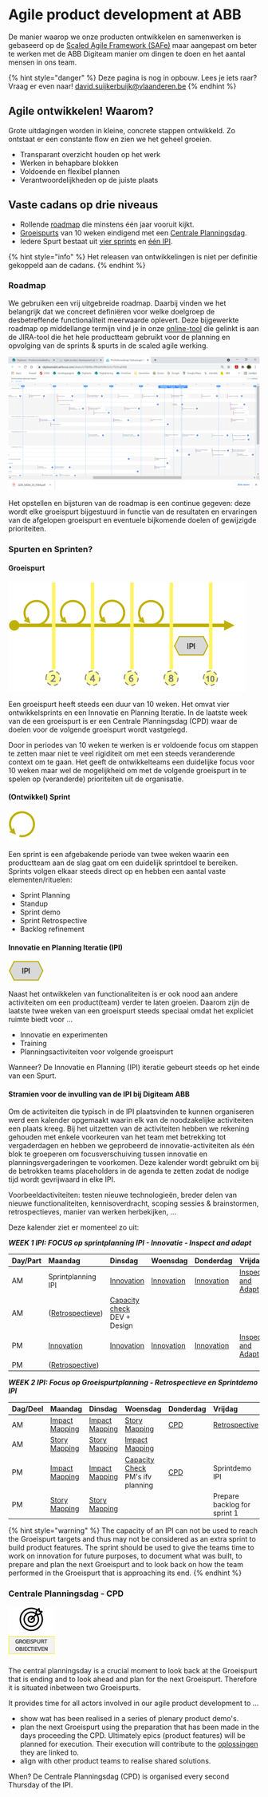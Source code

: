 # Agile product development at ABB

De manier waarop we onze producten ontwikkelen en samenwerken is gebaseerd op de  [Scaled Agile Framework \(SAFe\)](https://www.scaledagileframework.com) maar aangepast om beter te werken met de ABB Digiteam manier om dingen te doen en het aantal mensen in ons team.

{% hint style="danger" %}
Deze pagina is nog in opbouw. Lees je iets raar? Vraag er even naar! [david.suijkerbuijk@vlaanderen.be](mailto:david.suijkerbuijk@vlaanderen.be)
{% endhint %}

## Agile ontwikkelen! Waarom?

Grote uitdagingen worden in kleine, concrete stappen ontwikkeld. Zo ontstaat er een constante flow en zien we het geheel groeien.

* Transparant overzicht houden op het werk 
* Werken in behapbare blokken
* Voldoende en flexibel plannen 
* Verantwoordelijkheden op de juiste plaats

## Vaste cadans op drie niveaus

* Rollende [roadmap](./#roadmap) die minstens één jaar vooruit kijkt. 
* [Groeispurts](./#groeispurt) van 10 weken eindigend met een [Centrale Planningsdag](./#centrale-planningsdag-cpd). 
* Iedere Spurt bestaat uit [vier sprints](./#development-sprint) en [één IPI](./#innovatie-en-planning-iteratie-ipi).

{% hint style="info" %}
Het releasen van ontwikkelingen is niet per definitie gekoppeld aan de cadans.
{% endhint %}

### Roadmap


We gebruiken een vrij uitgebreide roadmap. Daarbij vinden we het belangrijk dat we concreet definiëren voor welke doelgroep de desbetreffende functionaliteit meerwaarde oplevert. Deze bijgewerkte roadmap op middellange termijn vind je in onze [online-tool](https://digiteamabb.airfocus.com/share/e10b08ccff8cb4548c5c5c7525caf368) die gelinkt is aan de JIRA-tool die het hele productteam gebruikt voor de planning en opvolging van de sprints & spurts in de scaled agile werking.

![](../../.gitbook/assets/image%20%2812%29.png)

Het opstellen en bijsturen van de roadmap is een continue gegeven: deze wordt elke groeispurt bijgestuurd in functie van de resultaten en ervaringen van de afgelopen groeispurt en eventuele bijkomende doelen of gewijzigde prioriteiten.

### Spurten en Sprinten?

#### Groeispurt

![](../../.gitbook/assets/sprint+ipi.png)

Een groeispurt heeft steeds een duur van 10 weken. Het omvat vier ontwikkelsprints en een Innovatie en Planning Iteratie. In de laatste week van de een groeispurt is er een Centrale Planningsdag \(CPD\) waar de doelen voor de volgende groeispurt wordt vastgelegd.

Door in periodes van 10 weken te werken is er voldoende focus om stappen te zetten maar niet te veel rigiditeit om met een steeds veranderende context om te gaan. Het geeft de ontwikkelteams een duidelijke focus voor 10 weken maar wel de mogelijkheid om met de volgende groeispurt in te spelen op \(veranderde\) prioriteiten uit de organisatie. 

#### \(Ontwikkel\) Sprint

![](../../.gitbook/assets/sprint.png)

Een sprint is een afgebakende periode van twee weken waarin een productteam aan de slag gaat om een duidelijk sprintdoel te bereiken. Sprints volgen elkaar steeds direct op en hebben een aantal vaste elementen/rituelen: 

* Sprint Planning
* Standup
* Sprint demo 
* Sprint Retrospective
* Backlog refinement

#### Innovatie en Planning Iteratie \(IPI\)

![](../../.gitbook/assets/ipi.png)

Naast het ontwikkelen van functionaliteiten is er ook nood aan andere activiteiten om een product\(team\) verder te laten groeien. Daarom zijn de laatste twee weken van een groeispurt steeds speciaal omdat het expliciet ruimte biedt voor ... 

* Innovatie en experimenten 
* Training 
* Planningsactiviteiten voor volgende groeispurt

Wanneer? De Innovatie en Planning \(IPI\) iteratie gebeurt steeds op het einde van een Spurt.

#### Stramien voor de invulling van de IPI bij Digiteam ABB

Om de activiteiten die typisch in de IPI plaatsvinden te kunnen organiseren werd een kalender opgemaakt waarin elk van de noodzakelijke activiteiten een plaats kreeg.  Bij het uitzetten van de activiteiten hebben we rekening gehouden met enkele voorkeuren van het team met betrekking tot vergaderdagen en hebben we geprobeerd de innovatie-activiteiten als één blok te groeperen om focusverschuiving tussen innovatie en planningsvergaderingen te voorkomen. Deze kalender wordt gebruikt om bij de betrokken teams placeholders in de agenda te zetten zodat de nodige tijd wordt gevrijwaard in elke IPI.

Voorbeeldactiviteiten: testen nieuwe technologieën, breder delen van nieuwe functionaliteiten, kennisoverdracht, scoping sessies & brainstormen, retrospectieves, manier van werken herbekijken, ...

Deze kalender ziet er momenteel zo uit: 

_**WEEK 1 IPI: FOCUS op sprintplanning IPI - Innovatie - Inspect and adapt**_

| Day/Part | Maandag | Dinsdag | Woensdag | Donderdag | Vrijdag |
| :--- | :--- | :--- | :--- | :--- | :--- |
| AM | Sprintplanning IPI | [Innovation](innovation.md) | [Innovation](innovation.md) | [Innovation](innovation.md) | [Inspect and Adapt](inspect-and-adapt.md) |
| AM | \([Retrospectieve](retrospective.md)\) | [Capacity check](capacity-check.md) DEV + Design |  |  |  |
| PM | [Innovation](innovation.md) | [Innovation](innovation.md) | [Innovation](innovation.md) | [Innovation](innovation.md) | [Inspect and Adapt](inspect-and-adapt.md) |
| PM | \([Retrospective](retrospective.md)\) |  |  |  |  |

_**WEEK 2 IPI: Focus op Groeispurtplanning - Retrospectieve en Sprintdemo IPI**_

| Dag/Deel | Maandag | Dinsdag | Woensdag | Donderdag | Vrijdag |
| :--- | :--- | :--- | :--- | :--- | :--- |
| AM | [Impact Mapping](impact-mapping.md) | [Impact Mapping](impact-mapping.md) | [Story Mapping](story-mapping.md) | [CPD](./#centrale-planningsdag-cpd) | [Retrospective](retrospective.md) |
| AM | [Story Mapping](story-mapping.md) | [Story Mapping](story-mapping.md) | [Impact Mapping](impact-mapping.md) |  |  |
| PM | [Impact Mapping](impact-mapping.md) | [Impact Mapping](impact-mapping.md) | [Capacity Check](capacity-check.md) PM's ifv planning | [CPD](./#centrale-planningsdag-cpd) | Sprintdemo IPI |
| PM | [Story Mapping](story-mapping.md) | [Story Mapping](story-mapping.md) |  |  | Prepare backlog for sprint 1 |

{% hint style="warning" %}
The capacity of an IPI can not be used to reach the Groeispurt targets and thus may not be considered as an extra sprint to build product features. The sprint should be used to give the teams time to work on innovation for future purposes, to document what was built, to prepare and plan the next Groeispurt and to look back on how the team performed in the Groeispurt that is approaching its end.
{% endhint %}

### Centrale Planningsdag - CPD

![](../../.gitbook/assets/cpd.png)

The central planningsday is a crucial moment to look back at the Groeispurt that is ending and to look ahead and plan for the next Groeispurt. Therefore it is situated inbetween two Groeispurts. 

It provides time for all actors involved in our agile product development to … 

* show wat has been realised in a series of plenary product demo's.
* plan the next Groeispurt using the preparation that has been made in the days proceeding the CPD. Ultimately epics \(product features\) will be planned for execution. Their execution will contribute to the  [oplossingen](../levensloop-van-een-oplossing.md#oplossingen-hoe) they are linked to.
* align with other product teams to realise shared solutions. 

When? De Centrale Planningsdag \(CPD\) is organised every second Thursday of the IPI.

